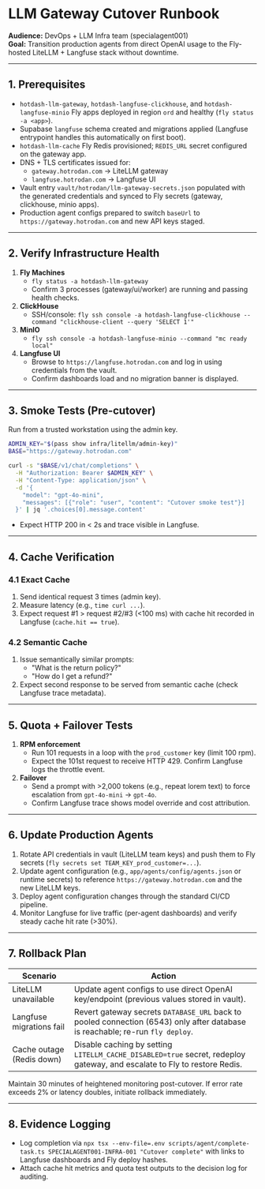 # LLM Gateway Cutover Runbook

**Audience:** DevOps + LLM Infra team (specialagent001)  
**Goal:** Transition production agents from direct OpenAI usage to the Fly-hosted LiteLLM + Langfuse stack without downtime.

---

## 1. Prerequisites

- `hotdash-llm-gateway`, `hotdash-langfuse-clickhouse`, and `hotdash-langfuse-minio` Fly apps deployed in region `ord` and healthy (`fly status -a <app>`).
- Supabase `langfuse` schema created and migrations applied (Langfuse entrypoint handles this automatically on first boot).
- `hotdash-llm-cache` Fly Redis provisioned; `REDIS_URL` secret configured on the gateway app.
- DNS + TLS certificates issued for:
  - `gateway.hotrodan.com` → LiteLLM gateway
  - `langfuse.hotrodan.com` → Langfuse UI
- Vault entry `vault/hotrodan/llm-gateway-secrets.json` populated with the generated credentials and synced to Fly secrets (gateway, clickhouse, minio apps).
- Production agent configs prepared to switch `baseUrl` to `https://gateway.hotrodan.com` and new API keys staged.

---

## 2. Verify Infrastructure Health

1. **Fly Machines**
   - `fly status -a hotdash-llm-gateway`
   - Confirm 3 processes (gateway/ui/worker) are running and passing health checks.
2. **ClickHouse**
   - SSH/console: `fly ssh console -a hotdash-langfuse-clickhouse --command "clickhouse-client --query 'SELECT 1'"`
3. **MinIO**
   - `fly ssh console -a hotdash-langfuse-minio --command "mc ready local"`
4. **Langfuse UI**
   - Browse to `https://langfuse.hotrodan.com` and log in using credentials from the vault.
   - Confirm dashboards load and no migration banner is displayed.

---

## 3. Smoke Tests (Pre-cutover)

Run from a trusted workstation using the admin key.

```bash
ADMIN_KEY="$(pass show infra/litellm/admin-key)"
BASE="https://gateway.hotrodan.com"

curl -s "$BASE/v1/chat/completions" \
  -H "Authorization: Bearer $ADMIN_KEY" \
  -H "Content-Type: application/json" \
  -d '{
    "model": "gpt-4o-mini",
    "messages": [{"role": "user", "content": "Cutover smoke test"}]
  }' | jq '.choices[0].message.content'
```
- Expect HTTP 200 in < 2s and trace visible in Langfuse.

---

## 4. Cache Verification

### 4.1 Exact Cache
1. Send identical request 3 times (admin key).
2. Measure latency (e.g., `time curl ...`).
3. Expect request #1 > request #2/#3 (<100 ms) with cache hit recorded in Langfuse (`cache.hit == true`).

### 4.2 Semantic Cache
1. Issue semantically similar prompts:
   - "What is the return policy?"
   - "How do I get a refund?"
2. Expect second response to be served from semantic cache (check Langfuse trace metadata).

---

## 5. Quota + Failover Tests

1. **RPM enforcement**
   - Run 101 requests in a loop with the `prod_customer` key (limit 100 rpm).
   - Expect the 101st request to receive HTTP 429. Confirm Langfuse logs the throttle event.
2. **Failover**
   - Send a prompt with >2,000 tokens (e.g., repeat lorem text) to force escalation from `gpt-4o-mini` → `gpt-4o`.
   - Confirm Langfuse trace shows model override and cost attribution.

---

## 6. Update Production Agents

1. Rotate API credentials in vault (LiteLLM team keys) and push them to Fly secrets (`fly secrets set TEAM_KEY_prod_customer=...`).
2. Update agent configuration (e.g., `app/agents/config/agents.json` or runtime secrets) to reference `https://gateway.hotrodan.com` and the new LiteLLM keys.
3. Deploy agent configuration changes through the standard CI/CD pipeline.
4. Monitor Langfuse for live traffic (per-agent dashboards) and verify steady cache hit rate (>30%).

---

## 7. Rollback Plan

| Scenario | Action |
| --- | --- |
| LiteLLM unavailable | Update agent configs to use direct OpenAI key/endpoint (previous values stored in vault). |
| Langfuse migrations fail | Revert gateway secrets `DATABASE_URL` back to pooled connection (6543) only after database is reachable; re-run `fly deploy`. |
| Cache outage (Redis down) | Disable caching by setting `LITELLM_CACHE_DISABLED=true` secret, redeploy gateway, and escalate to Fly to restore Redis. |

Maintain 30 minutes of heightened monitoring post-cutover. If error rate exceeds 2% or latency doubles, initiate rollback immediately.

---

## 8. Evidence Logging

- Log completion via `npx tsx --env-file=.env scripts/agent/complete-task.ts SPECIALAGENT001-INFRA-001 "Cutover complete"` with links to Langfuse dashboards and Fly deploy hashes.
- Attach cache hit metrics and quota test outputs to the decision log for auditing.
